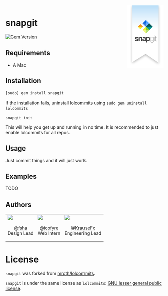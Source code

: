 <img src="/vendor/logos/Snapgit.png" align="right" />

# snapgit

[![Gem Version](https://badge.fury.io/rb/snapgit.svg)](https://rubygems.org/gems/snapgit)

## Requirements

- A Mac

## Installation

```
[sudo] gem install snapgit
```

If the installation fails, uninstall [lolcommits](https://github.com/mroth/lolcommits) using `sudo gem uninstall lolcommits`

```
snapgit init
```

This will help you get up and running in no time. It is recommended to just enable lolcommits for all repos. 

## Usage

Just commit things and it will just work.

## Examples

TODO

## Authors

<table>
<tr>
<td>
<a href="https://twitter.com/fsha">
<img src="https://twitter.com/fsha/profile_image?size=original" width=150 /></a><br />
<p align="center"><a href="https://twitter.com/fsha">@fsha</a><br />Design Lead</p>
</td>
<td>
<a href="https://twitter.com/icofyre">
<img src="https://twitter.com/icofyre/profile_image?size=original" width=150 /></a><br />
<p align="center"><a href="https://twitter.com/icofyre">@icofyre</a><br />Web Intern</p>
</td>
<td>
<a href="https://twitter.com/KrauseFx">
<img src="https://twitter.com/KrauseFx/profile_image?size=original" width=150 /></a><br />
<p align="center"><a href="https://twitter.com/KrauseFx">@KrauseFx</a><br />Engineering Lead</p>
</td>
</tr>
</table>

# License

`snapgit` was forked from [mroth/lolcommits](https://github.com/mroth/lolcommits). 

`snapgit` is under the same license as `lolcommits`: [GNU lesser general public license](https://github.com/snapgit/snapgit/blob/master/LICENSE).
